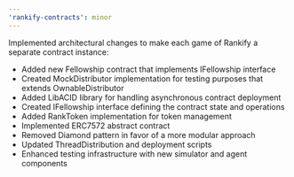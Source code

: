 ```yaml
---
'rankify-contracts': minor
---
```


Implemented architectural changes to make each game of Rankify a separate contract instance:

- Added new Fellowship contract that implements IFellowship interface
- Created MockDistributor implementation for testing purposes that extends OwnableDistributor
- Added LibACID library for handling asynchronous contract deployment
- Created IFellowship interface defining the contract state and operations
- Added RankToken implementation for token management
- Implemented ERC7572 abstract contract
- Removed Diamond pattern in favor of a more modular approach
- Updated ThreadDistribution and deployment scripts
- Enhanced testing infrastructure with new simulator and agent components
